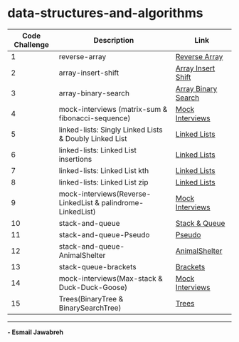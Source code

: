 # data-structures-and-algorithms

| Code Challenge | Description                                                 |  Link                                          |
| -------------- | ------------                                                | ----------------                               |
|       1        | reverse-array                                               | [Reverse Array](./CC/reverseArray/)            |
|       2        | array-insert-shift                                          | [Array Insert Shift](./CC/arrayInsertShift/)   |
|       3        | array-binary-search                                         | [Array Binary Search](./CC/arrayBinarySearch/) | 
|       4        | mock-interviews (matrix-sum & fibonacci-sequence)           | [Mock Interviews](./CC/Mock_Interviews/CC04/)  |
|       5        | linked-lists: Singly Linked Lists & Doubly Linked List      | [Linked Lists](./CC/linkedLists/)              |
|       6        | linked-lists: Linked List insertions                        | [Linked Lists](./CC/linkedLists/)              |
|       7        | linked-lists: Linked List kth                               | [Linked Lists](./CC/linkedLists/)              |
|       8        | linked-lists: Linked List zip                               | [Linked Lists](./CC/linkedLists/)              |
|       9        | mock-interviews(Reverse-LinkedList & palindrome-LinkedList) | [Mock Interviews](./CC/Mock_Interviews/CC09/)  |
|       10       | stack-and-queue                                             | [Stack & Queue](./CC/stack_and_queue/)         | 
|       11       | stack-and-queue-Pseudo                                      | [Pseudo](./CC/stack_and_queue/)                |
|       12       | stack-and-queue-AnimalShelter                               | [AnimalShelter](./CC/stack_and_queue/)         |
|       13       | stack-queue-brackets                                        | [Brackets](./CC/stack_and_queue/)              |
|       14       | mock-interviews(Max-stack & Duck-Duck-Goose)                | [Mock Interviews](./CC/Mock_Interviews/CC14/)  |
|       15       | Trees(BinaryTree & BinarySearchTree)                        | [Trees](./CC/trees/)  |

---

**- Esmail Jawabreh**